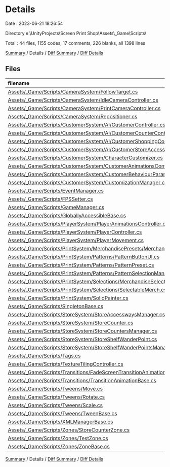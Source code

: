 # Details

Date : 2023-06-21 18:26:54

Directory e:\\UnityProjects\\Screen Print Shop\\Assets\\_Game\\Scripts\\

Total : 44 files,  1155 codes, 17 comments, 226 blanks, all 1398 lines

[Summary](results.md) / Details / [Diff Summary](diff.md) / [Diff Details](diff-details.md)

## Files
| filename | language | code | comment | blank | total |
| :--- | :--- | ---: | ---: | ---: | ---: |
| [Assets/_Game/Scripts/CameraSystem/FollowTarget.cs](/Assets/_Game/Scripts/CameraSystem/FollowTarget.cs) | C# | 15 | 0 | 3 | 18 |
| [Assets/_Game/Scripts/CameraSystem/IdleCameraController.cs](/Assets/_Game/Scripts/CameraSystem/IdleCameraController.cs) | C# | 7 | 0 | 2 | 9 |
| [Assets/_Game/Scripts/CameraSystem/PrintCameraController.cs](/Assets/_Game/Scripts/CameraSystem/PrintCameraController.cs) | C# | 17 | 0 | 3 | 20 |
| [Assets/_Game/Scripts/CameraSystem/Repositioner.cs](/Assets/_Game/Scripts/CameraSystem/Repositioner.cs) | C# | 14 | 0 | 2 | 16 |
| [Assets/_Game/Scripts/CustomerSystem/AI/CustomerController.cs](/Assets/_Game/Scripts/CustomerSystem/AI/CustomerController.cs) | C# | 57 | 9 | 10 | 76 |
| [Assets/_Game/Scripts/CustomerSystem/AI/CustomerCounterController.cs](/Assets/_Game/Scripts/CustomerSystem/AI/CustomerCounterController.cs) | C# | 36 | 0 | 6 | 42 |
| [Assets/_Game/Scripts/CustomerSystem/AI/CustomerShoppingController.cs](/Assets/_Game/Scripts/CustomerSystem/AI/CustomerShoppingController.cs) | C# | 41 | 0 | 10 | 51 |
| [Assets/_Game/Scripts/CustomerSystem/AI/CustomerStoreAccesswayController.cs](/Assets/_Game/Scripts/CustomerSystem/AI/CustomerStoreAccesswayController.cs) | C# | 38 | 0 | 7 | 45 |
| [Assets/_Game/Scripts/CustomerSystem/CharacterCustomizer.cs](/Assets/_Game/Scripts/CustomerSystem/CharacterCustomizer.cs) | C# | 40 | 0 | 10 | 50 |
| [Assets/_Game/Scripts/CustomerSystem/CustomerAnimationsController.cs](/Assets/_Game/Scripts/CustomerSystem/CustomerAnimationsController.cs) | C# | 19 | 0 | 3 | 22 |
| [Assets/_Game/Scripts/CustomerSystem/CustomerBehaviourParameters.cs](/Assets/_Game/Scripts/CustomerSystem/CustomerBehaviourParameters.cs) | C# | 13 | 0 | 2 | 15 |
| [Assets/_Game/Scripts/CustomerSystem/CustomizationManager.cs](/Assets/_Game/Scripts/CustomerSystem/CustomizationManager.cs) | C# | 9 | 0 | 1 | 10 |
| [Assets/_Game/Scripts/EventManager.cs](/Assets/_Game/Scripts/EventManager.cs) | C# | 66 | 2 | 12 | 80 |
| [Assets/_Game/Scripts/FPSSetter.cs](/Assets/_Game/Scripts/FPSSetter.cs) | C# | 9 | 0 | 1 | 10 |
| [Assets/_Game/Scripts/GameManager.cs](/Assets/_Game/Scripts/GameManager.cs) | C# | 23 | 0 | 4 | 27 |
| [Assets/_Game/Scripts/GloballyAccessibleBase.cs](/Assets/_Game/Scripts/GloballyAccessibleBase.cs) | C# | 14 | 0 | 4 | 18 |
| [Assets/_Game/Scripts/PlayerSystem/PlayerAnimationsController.cs](/Assets/_Game/Scripts/PlayerSystem/PlayerAnimationsController.cs) | C# | 18 | 0 | 3 | 21 |
| [Assets/_Game/Scripts/PlayerSystem/PlayerController.cs](/Assets/_Game/Scripts/PlayerSystem/PlayerController.cs) | C# | 7 | 0 | 2 | 9 |
| [Assets/_Game/Scripts/PlayerSystem/PlayerMovement.cs](/Assets/_Game/Scripts/PlayerSystem/PlayerMovement.cs) | C# | 44 | 0 | 9 | 53 |
| [Assets/_Game/Scripts/PrintSystem/MerchandisePresets/MerchandisePreset.cs](/Assets/_Game/Scripts/PrintSystem/MerchandisePresets/MerchandisePreset.cs) | C# | 10 | 0 | 1 | 11 |
| [Assets/_Game/Scripts/PrintSystem/Patterns/PatternButtonUI.cs](/Assets/_Game/Scripts/PrintSystem/Patterns/PatternButtonUI.cs) | C# | 10 | 0 | 2 | 12 |
| [Assets/_Game/Scripts/PrintSystem/Patterns/PatternPreset.cs](/Assets/_Game/Scripts/PrintSystem/Patterns/PatternPreset.cs) | C# | 11 | 0 | 1 | 12 |
| [Assets/_Game/Scripts/PrintSystem/Patterns/PatternSelectionManager.cs](/Assets/_Game/Scripts/PrintSystem/Patterns/PatternSelectionManager.cs) | C# | 65 | 1 | 12 | 78 |
| [Assets/_Game/Scripts/PrintSystem/Selections/MerchandiseSelectionManager.cs](/Assets/_Game/Scripts/PrintSystem/Selections/MerchandiseSelectionManager.cs) | C# | 45 | 1 | 11 | 57 |
| [Assets/_Game/Scripts/PrintSystem/Selections/SelectableMerch.cs](/Assets/_Game/Scripts/PrintSystem/Selections/SelectableMerch.cs) | C# | 17 | 0 | 4 | 21 |
| [Assets/_Game/Scripts/PrintSystem/SolidPainter.cs](/Assets/_Game/Scripts/PrintSystem/SolidPainter.cs) | C# | 21 | 3 | 4 | 28 |
| [Assets/_Game/Scripts/SingletonBase.cs](/Assets/_Game/Scripts/SingletonBase.cs) | C# | 15 | 0 | 4 | 19 |
| [Assets/_Game/Scripts/StoreSystem/StoreAccesswaysManager.cs](/Assets/_Game/Scripts/StoreSystem/StoreAccesswaysManager.cs) | C# | 12 | 0 | 2 | 14 |
| [Assets/_Game/Scripts/StoreSystem/StoreCounter.cs](/Assets/_Game/Scripts/StoreSystem/StoreCounter.cs) | C# | 53 | 0 | 10 | 63 |
| [Assets/_Game/Scripts/StoreSystem/StoreCountersManager.cs](/Assets/_Game/Scripts/StoreSystem/StoreCountersManager.cs) | C# | 20 | 0 | 5 | 25 |
| [Assets/_Game/Scripts/StoreSystem/StoreShelfWanderPoint.cs](/Assets/_Game/Scripts/StoreSystem/StoreShelfWanderPoint.cs) | C# | 27 | 0 | 7 | 34 |
| [Assets/_Game/Scripts/StoreSystem/StoreShelfWanderPointsManager.cs](/Assets/_Game/Scripts/StoreSystem/StoreShelfWanderPointsManager.cs) | C# | 10 | 0 | 2 | 12 |
| [Assets/_Game/Scripts/Tags.cs](/Assets/_Game/Scripts/Tags.cs) | C# | 7 | 0 | 0 | 7 |
| [Assets/_Game/Scripts/TextureTilingController.cs](/Assets/_Game/Scripts/TextureTilingController.cs) | C# | 23 | 1 | 4 | 28 |
| [Assets/_Game/Scripts/Transitions/FadeScreenTransitionAnimation.cs](/Assets/_Game/Scripts/Transitions/FadeScreenTransitionAnimation.cs) | C# | 26 | 0 | 4 | 30 |
| [Assets/_Game/Scripts/Transitions/TransitionAnimationBase.cs](/Assets/_Game/Scripts/Transitions/TransitionAnimationBase.cs) | C# | 20 | 0 | 3 | 23 |
| [Assets/_Game/Scripts/Tweens/Move.cs](/Assets/_Game/Scripts/Tweens/Move.cs) | C# | 31 | 0 | 7 | 38 |
| [Assets/_Game/Scripts/Tweens/Rotate.cs](/Assets/_Game/Scripts/Tweens/Rotate.cs) | C# | 31 | 0 | 7 | 38 |
| [Assets/_Game/Scripts/Tweens/Scale.cs](/Assets/_Game/Scripts/Tweens/Scale.cs) | C# | 31 | 0 | 7 | 38 |
| [Assets/_Game/Scripts/Tweens/TweenBase.cs](/Assets/_Game/Scripts/Tweens/TweenBase.cs) | C# | 41 | 0 | 7 | 48 |
| [Assets/_Game/Scripts/XMLManagerBase.cs](/Assets/_Game/Scripts/XMLManagerBase.cs) | C# | 61 | 0 | 12 | 73 |
| [Assets/_Game/Scripts/Zones/StoreCounterZone.cs](/Assets/_Game/Scripts/Zones/StoreCounterZone.cs) | C# | 36 | 0 | 7 | 43 |
| [Assets/_Game/Scripts/Zones/TestZone.cs](/Assets/_Game/Scripts/Zones/TestZone.cs) | C# | 11 | 0 | 1 | 12 |
| [Assets/_Game/Scripts/Zones/ZoneBase.cs](/Assets/_Game/Scripts/Zones/ZoneBase.cs) | C# | 34 | 0 | 8 | 42 |

[Summary](results.md) / Details / [Diff Summary](diff.md) / [Diff Details](diff-details.md)